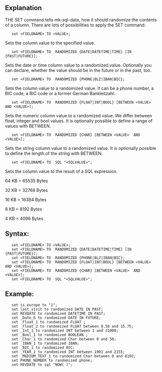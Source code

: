 ## Explanation

THE SET command tells mk-sql-data, how it should randomize the contents of a column. There are lots of possibilities to apply the SET command:

```
   set <FIELDNAME> TO <VALUE>;
```
Sets the column value to the specified value.

```
   set <FIELDNAME> TO  RANDOMIZED {DATE|DATETIME|TIME} [IN {PAST|FUTURE}];
```
Sets the date or time column value to a randomized value. Optionally you can declare, whether the value should be in the future or in the past, too.

```
   set <FIELDNAME> TO  RANDOMIZED {PHONE|BLZ|IBAN|BIC};
```
Sets the column value to a randomized value. It can be a phone number, a BIC code, a BIC code or a former German Bankleitzahl.

```
   set <FIELDNAME> TO  RANDOMIZED {FLOAT|INT|BOOL} [BETWEEN <VALUE>  AND <VALUE>];
```
Sets the numeric column value to a randomized value. We differ between float, integer and bool values. It is optionally possible to define a range of values with BETWEEN.

```
   set <FIELDNAME> TO  RANDOMIZED {CHAR} [BETWEEN <VALUE>  AND <VALUE>];
```
Sets the string column value to a randomized value. It is optionally possible to define the length of the string with BETWEEN.

```
   set <FIELDNAME> TO  SQL "<SQLVALUE>";   
```
Sets the column value to the result of a SQL expression. 

 64 KB = 65535 Bytes

 32 KB = 32768 Bytes

 16 KB = 16384 Bytes

  8 KB = 8192 Bytes

  4 KB = 4096 Bytes

## Syntax:

```
   set <FIELDNAME> TO <VALUE>;
   set <FIELDNAME> TO  RANDOMIZED {DATE|DATETIME|TIME} [IN {PAST|FUTURE}];
   set <FIELDNAME> TO  RANDOMIZED {PHONE|BLZ|IBAN|BIC};
   set <FIELDNAME> TO  RANDOMIZED {FLOAT|INT|BOOL} [BETWEEN <VALUE>  AND <VALUE>];
   set <FIELDNAME> TO  RANDOMIZED {CHAR} [BETWEEN <VALUE>  AND <VALUE>];
   set <FIELDNAME> TO  SQL "<SQLVALUE>";
```

## Example:

```
   set is_europe to "1";
   set last_visit to randomized DATE IN PAST;
   set REVDATE to randomized DATETIME IN PAST;
   set _Date_6 to randomized DATE IN FUTURE;
   set _Float_1 to randomized FLOAT ;
   set _Float_2 to randomized FLOAT between 0.58 and 15.75;
   set _Int_1 to randomized INT between 1 and 31000;
   set _Bool_1 to randomized BOOLEAN ;
   set _Char_1 to randomized Char between 0 and 50;
   set _IBAN_1 to randomized IBAN;
   set _BIC_1 to randomized BIC;
   set _YEAR_1 to randomized INT between 1901 and 2155;
   set _MEDIUM_TEXT_1 to randomized Char between 0 and 8192;
   set PHONE_NUMBER to randomized phone;
   set REVDATE to sql "NOW( )";
```


